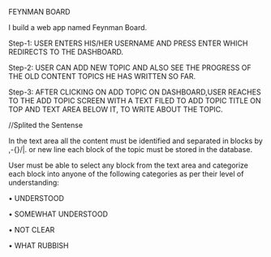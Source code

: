 FEYNMAN BOARD

I build a web app named Feynman Board.

Step-1:
USER ENTERS HIS/HER USERNAME AND PRESS ENTER WHICH REDIRECTS TO THE DASHBOARD.

Step-2:
USER CAN ADD NEW TOPIC AND ALSO SEE THE PROGRESS OF THE OLD CONTENT TOPICS HE HAS WRITTEN SO FAR.

Step-3:
AFTER CLICKING ON ADD TOPIC ON DASHBOARD,USER REACHES TO THE ADD TOPIC SCREEN WITH A TEXT FILED TO ADD TOPIC TITLE ON TOP AND TEXT AREA BELOW IT, TO WRITE ABOUT THE TOPIC.


//Splited the Sentense


In the text area all the content must be identified and separated in blocks by ,-{}[]()/|. or new line each block of the topic must be stored in the database.

User must be able to select any block from the text area and categorize each block into anyone of the following categories as per their level of understanding:

• UNDERSTOOD

• SOMEWHAT UNDERSTOOD

• NOT CLEAR

• WHAT RUBBISH